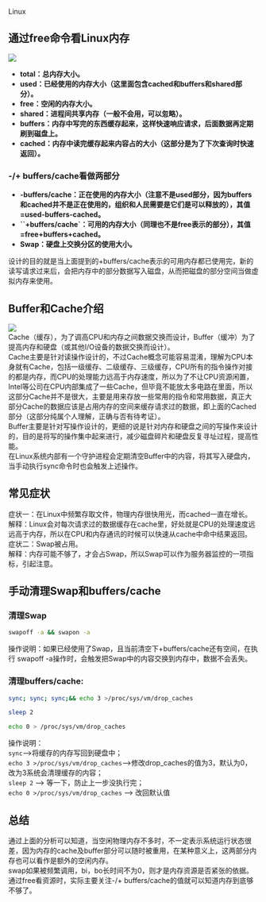 Linux
<a name="k5zET"></a>
## **通过free命令看Linux内存**
![](https://cdn.nlark.com/yuque/0/2022/png/396745/1660744513719-8e56fd11-c24f-447b-8b63-aecfaabba345.png#clientId=u39b2e672-e5f8-4&from=paste&id=ua33324ba&originHeight=21&originWidth=746&originalType=url&ratio=1&rotation=0&showTitle=false&status=done&style=shadow&taskId=u601e0126-bebe-40f2-b08c-5bbc1d63ae5&title=)

- **total：总内存大小。**
- **used：已经使用的内存大小（这里面包含cached和buffers和shared部分）。**
- **free：空闲的内存大小。**
- **shared：进程间共享内存（一般不会用，可以忽略）。**
- **buffers：内存中写完的东西缓存起来，这样快速响应请求，后面数据再定期刷到磁盘上。**
- **cached：内存中读完缓存起来内容占的大小（这部分是为了下次查询时快速返回）。**
<a name="ZOe0q"></a>
### -/+ buffers/cache看做两部分

- **-buffers/cache：正在使用的内存大小（注意不是used部分，因为buffers和cached并不是正在使用的，组织和人民需要是它们是可以释放的），其值=used-buffers-cached。**
- **``+buffers/cache`：可用的内存大小（同理也不是free表示的部分），其值=free+buffers+cached。**
- **Swap：硬盘上交换分区的使用大小。**

设计的目的就是当上面提到的+buffers/cache表示的可用内存都已使用完，新的读写请求过来后，会把内存中的部分数据写入磁盘，从而把磁盘的部分空间当做虚拟内存来使用。
<a name="k5LrX"></a>
## **Buffer和Cache介绍**
![](https://cdn.nlark.com/yuque/0/2022/png/396745/1660744513729-bad13d05-7599-463a-b3df-20fc967db33c.png#clientId=u39b2e672-e5f8-4&from=paste&id=u78bc5bf8&originHeight=107&originWidth=589&originalType=url&ratio=1&rotation=0&showTitle=false&status=done&style=shadow&taskId=uda7f56e2-fd76-49e8-a556-f5e42ec093a&title=)<br />Cache（缓存），为了调高CPU和内存之间数据交换而设计，Buffer（缓冲）为了提高内存和硬盘（或其他I/O设备的数据交换而设计）。<br />Cache主要是针对读操作设计的，不过Cache概念可能容易混淆，理解为CPU本身就有Cache，包括一级缓存、二级缓存、三级缓存，CPU所有的指令操作对接的都是内存，而CPU的处理能力远高于内存速度，所以为了不让CPU资源闲置，Intel等公司在CPU内部集成了一些Cache，但毕竟不能放太多电路在里面，所以这部分Cache并不是很大，主要是用来存放一些常用的指令和常用数据，真正大部分Cache的数据应该是占用内存的空间来缓存请求过的数据，即上面的Cached部分（这部分纯属个人理解，正确与否有待考证）。<br />Buffer主要是针对写操作设计的，更细的说是针对内存和硬盘之间的写操作来设计的，目的是将写的操作集中起来进行，减少磁盘碎片和硬盘反复寻址过程，提高性能。<br />在Linux系统内部有一个守护进程会定期清空Buffer中的内容，将其写入硬盘内，当手动执行sync命令时也会触发上述操作。
<a name="iM0mv"></a>
## **常见症状**
症状一：在Linux中频繁存取文件，物理内存很快用光，而cached一直在增长。<br />解释：Linux会对每次请求过的数据缓存在cache里，好处就是CPU的处理速度远远高于内存，所以在CPU和内存通讯的时候可以快速从cache中命中结果返回。<br />症状二：Swap被占用。<br />解释：内存可能不够了，才会占Swap，所以Swap可以作为服务器监控的一项指标，引起注意。
<a name="CYBuC"></a>
## **手动清理Swap和buffers/cache**
<a name="Lexh3"></a>
### 清理Swap
```bash
swapoff -a && swapon -a
```
操作说明：如果已经使用了Swap，且当前清空下+buffers/cache还有空间，在执行  swapoff -a操作时，会触发把Swap中的内容交换到内存中，数据不会丢失。
<a name="tf9us"></a>
### 清理buffers/cache:
```bash
sync; sync; sync;&& echo 3 >/proc/sys/vm/drop_caches

sleep 2

echo 0 > /proc/sys/vm/drop_caches
```
操作说明：<br />`sync`-->将缓存的内存写回到硬盘中；<br />`echo 3 >/proc/sys/vm/drop_caches`-->修改drop_caches的值为3，默认为0，改为3系统会清理缓存的内容；<br />`sleep 2` --> 等一下，防止上一步没执行完；<br />`echo 0 >/proc/sys/vm/drop_caches` --> 改回默认值
<a name="uskjL"></a>
## **总结**
通过上面的分析可以知道，当空闲物理内存不多时，不一定表示系统运行状态很差，因为内存的cache及buffer部分可以随时被重用，在某种意义上，这两部分内存也可以看作是额外的空闲内存。<br />swap如果被频繁调用，bi，bo长时间不为0，则才是内存资源是否紧张的依据。通过free看资源时，实际主要关注-/+ buffers/cache的值就可以知道内存到底够不够了。

